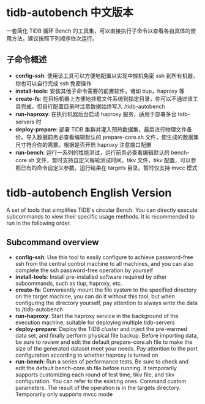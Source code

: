 # tidb-autobench 中文版本

一套简化 TiDB 循环 Bench 的工具集，可以直接执行子命令以查看各自具体的使用方法。建议按照下列顺序依次运行。

## 子命令概述
* **config-ssh**: 使用该工具可以方便地配置以实现中控机免密 ssh 到所有机器，你也可以自行完成 ssh 免密操作
* **install-tools**: 安装其他子命令需要的前置软件，诸如 tiup，haproxy 等
* **create-fs**: 在目标机器上方便地挂载文件系统到指定目录，你可以不通过该工具完成，但自行配置目录时注意数据始终写入 /tidb-autobench
* **run-haproxy**: 在执行机器后台启动 haproxy 服务，适用于部署多台 tidb-servers 时
* **deploy-prepare**: 部署 TiDB 集群并灌入预热数据集，最后进行物理文件备份。导入数据前务必查看编辑默认的 prepare-core.sh 文件，使生成的数据集尺寸符合你的需要。根据是否开启 haproxy 注意端口配置
* **run-bench**: 运行一系列的性能测试，运行前务必查看编辑默认的 bench-core.sh 文件，暂时支持自定义每轮测试时间，tikv 文件，tikv 配置，可以参照已有的命令自定义参数。运行结果在 targets 目录。暂时仅支持 mvcc 模式

# tidb-autobench English Version

A set of tools that simplifies TiDB's circular Bench. You can directly execute subcommands to view their specific usage methods. It is recommended to run in the following order.

## Subcommand overview
* **config-ssh**: Use this tool to easily configure to achieve password-free ssh from the central control machine to all machines, and you can also complete the ssh password-free operation by yourself
* **install-tools**: Install pre-installed software required by other subcommands, such as tiup, haproxy, etc.
* **create-fs**: Conveniently mount the file system to the specified directory on the target machine, you can do it without this tool, but when configuring the directory yourself, pay attention to always write the data to /tidb-autobench
* **run-haproxy**: Start the haproxy service in the background of the execution machine, suitable for deploying multiple tidb-servers
* **deploy-prepare**: Deploy the TiDB cluster and inject the pre-warmed data set, and finally perform physical file backup. Before importing data, be sure to review and edit the default prepare-core.sh file to make the size of the generated dataset meet your needs. Pay attention to the port configuration according to whether haproxy is turned on
* **run-bench**: Run a series of performance tests. Be sure to check and edit the default bench-core.sh file before running. It temporarily supports customizing each round of test time, tikv file, and tikv configuration. You can refer to the existing ones. Command custom parameters. The result of the operation is in the targets directory. Temporarily only supports mvcc mode